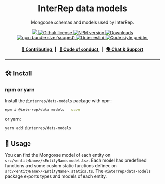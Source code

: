 <p align="center">
    <h1 align="center">
        InterRep data models 
    </h1>
    <p align="center">Mongoose schemas and models used by InterRep.</p>
</p>

<p align="center">
    <a href="https://github.com/InterRep">
        <img src="https://img.shields.io/badge/project-InterRep-blue.svg?style=flat-square">
    </a>
    <a href="https://github.com/interrep/interrep.js/blob/main/LICENSE">
        <img alt="Github license" src="https://img.shields.io/github/license/interrep/interrep.js.svg?style=flat-square">
    </a>
    <a href="https://www.npmjs.com/package/@interrep/data-models">
        <img alt="NPM version" src="https://img.shields.io/npm/v/@interrep/data-models?style=flat-square" />
    </a>
    <a href="https://npmjs.org/package/@interrep/data-models">
        <img alt="Downloads" src="https://img.shields.io/npm/dm/@interrep/data-models.svg?style=flat-square" />
    </a>
    <a href="https://bundlephobia.com/package/@interrep/data-models">
        <img alt="npm bundle size (scoped)" src="https://img.shields.io/bundlephobia/minzip/@interrep/data-models" />
    </a>
    <a href="https://eslint.org/">
        <img alt="Linter eslint" src="https://img.shields.io/badge/linter-eslint-8080f2?style=flat-square&logo=eslint" />
    </a>
    <a href="https://prettier.io/">
        <img alt="Code style prettier" src="https://img.shields.io/badge/code%20style-prettier-f8bc45?style=flat-square&logo=prettier" />
    </a>
</p>

<div align="center">
    <h4>
        <a href="https://docs.interrep.link/contributing">
            👥 Contributing
        </a>
        <span>&nbsp;&nbsp;|&nbsp;&nbsp;</span>
        <a href="https://docs.interrep.link/code-of-conduct">
            🤝 Code of conduct
        </a>
        <span>&nbsp;&nbsp;|&nbsp;&nbsp;</span>
        <a href="https://t.me/interrep">
            🗣️ Chat &amp; Support
        </a>
    </h4>
</div>

---

## 🛠 Install

### npm or yarn

Install the `@interrep/data-models` package with npm:

```bash
npm i @interrep/data-models --save
```

or yarn:

```bash
yarn add @interrep/data-models
```

## 📜 Usage

You can find the Mongoose model of each entity on `src/<entityName>/<EntityName.model.ts>`. Each model has predefined functions and some custom static functions defined on `src/<entityName>/<EntityName>.statics.ts`. The `@interrep/data-models` package exports types and models of each entity.
